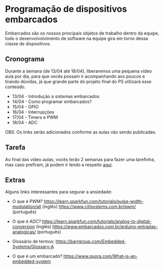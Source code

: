 # Programação de dispositivos embarcados

Embarcados são os nossos principais objetos de trabalho dentro da equipe, todo o desenvolvolvimento de software na equipe gira em torno dessa classe de dispositivos.

## Cronograma

Durante a semana (de 13/04 até 18/04), liberaremos uma pequena vídeo aula por dia, para que vocês possam ir acompanhando aos poucos e tirando dúvidas, já que grande parte do projeto final do PS utilizará esse conteúdo.

* 13/04 - Introdução a sistemas embarcados
* 14/04 - Como programar embarcados?
* 15/04 - GPIO
* 16/04 - Interrupções
* 17/04 - Timers e PWM
* 18/04 - ADC

OBS: Os links serão adicionados conforme as aulas vão sendo publicadas.

## Tarefa

Ao final das video aulas, vocês terão 2 semanas para fazer uma tarefinha, mas caso prefiram, já podem ir lendo a respeito [aqui](./Tarefa/README.md).

## Extras

Alguns links interessantes para segurar a ansiedade:

* O que é PWM?
https://learn.sparkfun.com/tutorials/pulse-width-modulation/all (inglês)
https://www.citisystems.com.br/pwm/ (português)

* O que é ADC?
https://learn.sparkfun.com/tutorials/analog-to-digital-conversion (inglês)
https://www.embarcados.com.br/arduino-entradas-analogicas/ (português)

* Glossário de termos:
https://barrgroup.com/Embedded-Systems/Glossary-A

* O que é um embarcado?
https://www.quora.com/What-is-an-embedded-system